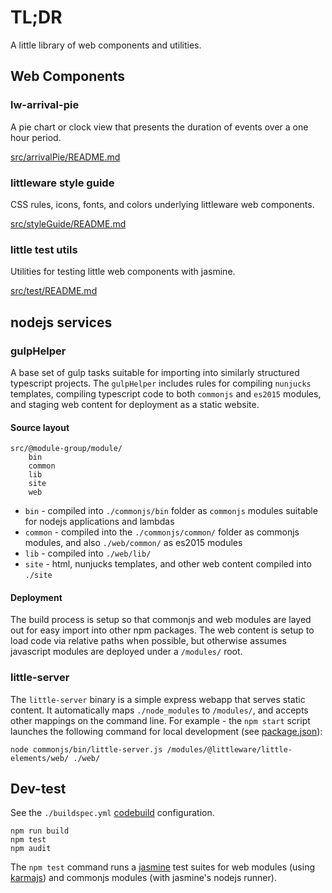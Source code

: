 # TL;DR

A little library of web components and utilities.

## Web Components

### lw-arrival-pie

A pie chart or clock view that presents the duration of events over a one hour period.

[src/arrivalPie/README.md](./src/arrivalPie/README.md)

### littleware style guide

CSS rules, icons, fonts, and colors underlying littleware web components.

[src/styleGuide/README.md](./src/styleGuide/README.md)

### little test utils

Utilities for testing little web components with jasmine.

[src/test/README.md](./src/test/README.md)

## nodejs services

### gulpHelper

A base set of gulp tasks suitable for importing into similarly structured typescript projects.  The `gulpHelper` includes rules for compiling `nunjucks` templates, compiling typescript code to both `commonjs` and `es2015` modules, and staging web content for deployment as a static website.

#### Source layout

```
src/@module-group/module/
    bin
    common
    lib
    site
    web
```

* `bin` - compiled into `./commonjs/bin` folder as `commonjs` modules suitable for nodejs applications and lambdas
* `common` - compiled into the `./commonjs/common/` folder as commonjs modules, and also `./web/common/` as es2015 modules
* `lib` - compiled into `./web/lib/`
* `site` - html, nunjucks templates, and other web content compiled into `./site`

#### Deployment

The build process is setup so that commonjs and web modules are layed out for easy import into other npm packages.  The web content is setup to load code via relative paths when possible, but otherwise assumes javascript modules are deployed under a `/modules/` root.

### little-server

The `little-server` binary is a simple express webapp that serves static content.  It automatically maps `./node_modules` to `/modules/`, and accepts other mappings on the command line.  For example - the `npm start` script launches the following command for local development (see [package.json](./package.json)):

```
node commonjs/bin/little-server.js /modules/@littleware/little-elements/web/ ./web/
```

## Dev-test

See the `./buildspec.yml` [codebuild](https://aws.amazon.com/codebuild/) configuration.

```
npm run build
npm test
npm audit
```

The `npm test` command runs a [jasmine](https://jasmine.github.io/index.html) test suites for web modules (using [karmajs](http://karma-runner.github.io/4.0/index.html)) and commonjs modules (with jasmine's nodejs runner).

